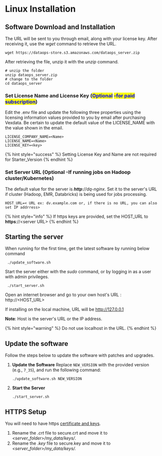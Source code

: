 # Linux Installation

## Software Download and Installation

The URL will be sent to you through email, along with your license key. After receiving it, use the _wget_ command to retrieve the URL.

```
wget https://dataops-store.s3.amazonaws.com/dataops_server.zip
```

After retrieving the file, unzip it with the _unzip_ command.

```
# unzip the folder
unzip dataops_server.zip
# change to the folder 
cd dataops_server
```

### Set License Name and License Key (<mark style="color:blue;">**Optional**</mark> <mark style="color:blue;">-for paid subscription</mark>) <a href="#mickey" id="mickey"></a>

Edit the .env file and update the following three properties using the licensing information values provided to you by email after purchasing Vexdata. Be certain to update the default value of the LICENSE\_NAME with the value shown in the email.

```
LICENSE_COMPANY_NAME=<Name>
LICENSE_NAME=<Name>
LICENSE_KEY=<key>
```

{% hint style="success" %}
Setting License Key and Name are not required for Starter\_Version
{% endhint %}

### Set Server URL (Optional -If running jobs on Hadoop cluster/Kubernetes)

The default value for the server is _**http**://dq-nginx_. Set it to the server's URL if cluster (Hadoop, EMR, Databricks) is being used for jobs processing.

```
HOST_URL=< URL ex: dv.example.com or, if there is no URL, you can also set IP addrress>
```

{% hint style="info" %}
If https keys are provided, set the HOST\_URL to **https**://\<server URL>
{% endhint %}

## Starting the server

When running for the first time, get the latest software by running below command

```
 ./update_software.sh
```

Start the server either with the _sudo_ command, or by logging in as a user with admin privileges.

```
 ./start_server.sh
```

Open an internet browser and go to your own host's URL : http://\<HOST\_URL>

If installing on the local machine, URL will be http://127.0.0.1

**Note**: Host is the server's URL or the IP address.

{% hint style="warning" %}
Do not use localhost in the URL.
{% endhint %}

## Update the software

Follow the steps below to update the software with patches and upgrades.

1.  **Update the Software** Replace `NEW_VERSION` with the provided version (e.g., `7_35`), and run the following command:

    ```
    ./update_software.sh NEW_VERSION
    ```
2.  **Start the Server**

    ```
    ./start_server.sh
    ```



## HTTPS Setup

You will need to have https [certificate and keys](https://www.knownhost.com/wiki/security/ssl).

1. Rename the _.crt_ file to secure.crt and move it to _\<server\_folder>/my\_data/keys/_.
2. Rename the _.key_ file to secure.key and move it to _\<server\_folder>/my\_data/keys/._

